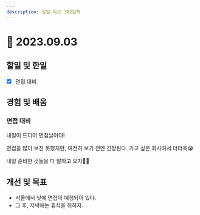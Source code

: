 ```yaml
---
description: 일일 회고 382일차
---
```


# 🥺 2023.09.03

## 할일 및 한일&#x20;

* [x] 면접 대비&#x20;

## 경험 및 배움&#x20;

### 면접 대비&#x20;

내일이 드디어 면접날이다!

면접을 많이 보진 못했지만, 여전히 보기 전엔 긴장된다. 가고 싶은 회사여서 더더욱😭

내일 준비한 것들을 다 말하고 오자👊🏻

## 개선 및 목표&#x20;

* 서울에서 낮에 면접이 예정되어 있다.&#x20;
* 그 후, 저녁에는 휴식을 취하자.&#x20;
